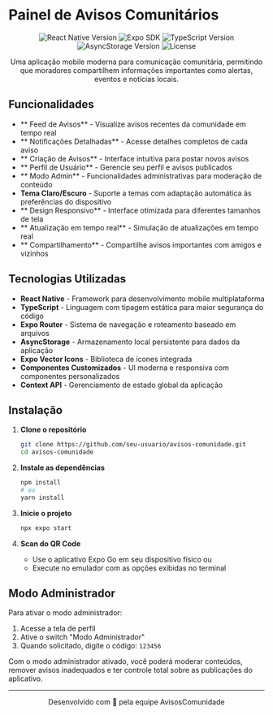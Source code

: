 # Painel de Avisos Comunitários

<div align="center">
  <img src="https://img.shields.io/badge/React%20Native-0.71.8-61dafb" alt="React Native Version" />
  <img src="https://img.shields.io/badge/Expo-SDK%2049-000020" alt="Expo SDK" />
  <img src="https://img.shields.io/badge/TypeScript-5.0.4-3178c6" alt="TypeScript Version" />
  <img src="https://img.shields.io/badge/AsyncStorage-1.24.0-007acc" alt="AsyncStorage Version" />
  <img src="https://img.shields.io/badge/License-MIT-yellow.svg" alt="License" />
</div>

<p align="center">
  Uma aplicação mobile moderna para comunicação comunitária, permitindo que moradores compartilhem informações importantes como alertas, eventos e notícias locais.
</p>



##  Funcionalidades

- ** Feed de Avisos** - Visualize avisos recentes da comunidade em tempo real
- ** Notificações Detalhadas** - Acesse detalhes completos de cada aviso
- ** Criação de Avisos** - Interface intuitiva para postar novos avisos
- ** Perfil de Usuário** - Gerencie seu perfil e avisos publicados
- ** Modo Admin** - Funcionalidades administrativas para moderação de conteúdo
- **Tema Claro/Escuro** - Suporte a temas com adaptação automática às preferências do dispositivo
- ** Design Responsivo** - Interface otimizada para diferentes tamanhos de tela
- ** Atualização em tempo real** - Simulação de atualizações em tempo real
- ** Compartilhamento** - Compartilhe avisos importantes com amigos e vizinhos

##  Tecnologias Utilizadas

- **React Native** - Framework para desenvolvimento mobile multiplataforma
- **TypeScript** - Linguagem com tipagem estática para maior segurança do código
- **Expo Router** - Sistema de navegação e roteamento baseado em arquivos
- **AsyncStorage** - Armazenamento local persistente para dados da aplicação
- **Expo Vector Icons** - Biblioteca de ícones integrada
- **Componentes Customizados** - UI moderna e responsiva com componentes personalizados
- **Context API** - Gerenciamento de estado global da aplicação

##  Instalação

1. **Clone o repositório**
   ```bash
   git clone https://github.com/seu-usuario/avisos-comunidade.git
   cd avisos-comunidade
   ```

2. **Instale as dependências**
   ```bash
   npm install
   # ou
   yarn install
   ```

3. **Inicie o projeto**
   ```bash
   npx expo start
   ```

4. **Scan do QR Code**
   - Use o aplicativo Expo Go em seu dispositivo físico ou
   - Execute no emulador com as opções exibidas no terminal



##  Modo Administrador

Para ativar o modo administrador:

1. Acesse a tela de perfil
2. Ative o switch "Modo Administrador"
3. Quando solicitado, digite o código: `123456`

Com o modo administrador ativado, você poderá moderar conteúdos, remover avisos inadequados e ter controle total sobre as publicações do aplicativo.




---

<p align="center">
  Desenvolvido com 💙 pela equipe AvisosComunidade
</p>
